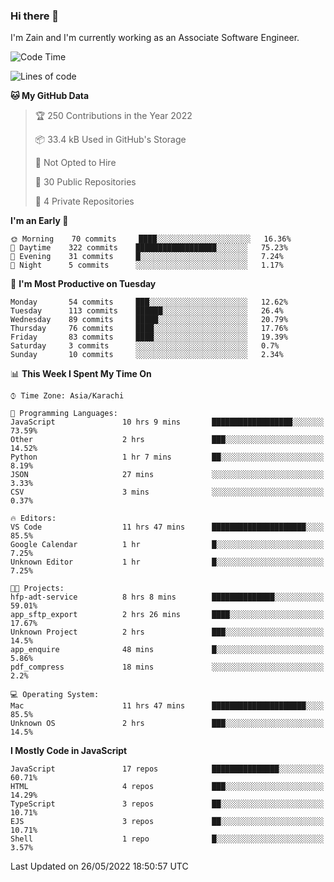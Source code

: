 ### Hi there 👋

I'm Zain and I'm currently working as an Associate Software Engineer.

<!--START_SECTION:waka-->
![Code Time](http://img.shields.io/badge/Code%20Time-0%20secs-blue)

![Lines of code](https://img.shields.io/badge/From%20Hello%20World%20I%27ve%20Written-3%20Million%20lines%20of%20code-blue)

**🐱 My GitHub Data** 

> 🏆 250 Contributions in the Year 2022
 > 
> 📦 33.4 kB Used in GitHub's Storage 
 > 
> 🚫 Not Opted to Hire
 > 
> 📜 30 Public Repositories 
 > 
> 🔑 4 Private Repositories  
 > 
**I'm an Early 🐤** 

```text
🌞 Morning    70 commits     ████░░░░░░░░░░░░░░░░░░░░░   16.36% 
🌆 Daytime    322 commits    ██████████████████░░░░░░░   75.23% 
🌃 Evening    31 commits     █░░░░░░░░░░░░░░░░░░░░░░░░   7.24% 
🌙 Night      5 commits      ░░░░░░░░░░░░░░░░░░░░░░░░░   1.17%

```
📅 **I'm Most Productive on Tuesday** 

```text
Monday       54 commits     ███░░░░░░░░░░░░░░░░░░░░░░   12.62% 
Tuesday      113 commits    ██████░░░░░░░░░░░░░░░░░░░   26.4% 
Wednesday    89 commits     █████░░░░░░░░░░░░░░░░░░░░   20.79% 
Thursday     76 commits     ████░░░░░░░░░░░░░░░░░░░░░   17.76% 
Friday       83 commits     ████░░░░░░░░░░░░░░░░░░░░░   19.39% 
Saturday     3 commits      ░░░░░░░░░░░░░░░░░░░░░░░░░   0.7% 
Sunday       10 commits     ░░░░░░░░░░░░░░░░░░░░░░░░░   2.34%

```


📊 **This Week I Spent My Time On** 

```text
⌚︎ Time Zone: Asia/Karachi

💬 Programming Languages: 
JavaScript               10 hrs 9 mins       ██████████████████░░░░░░░   73.59% 
Other                    2 hrs               ███░░░░░░░░░░░░░░░░░░░░░░   14.52% 
Python                   1 hr 7 mins         ██░░░░░░░░░░░░░░░░░░░░░░░   8.19% 
JSON                     27 mins             ░░░░░░░░░░░░░░░░░░░░░░░░░   3.33% 
CSV                      3 mins              ░░░░░░░░░░░░░░░░░░░░░░░░░   0.37%

🔥 Editors: 
VS Code                  11 hrs 47 mins      █████████████████████░░░░   85.5% 
Google Calendar          1 hr                █░░░░░░░░░░░░░░░░░░░░░░░░   7.25% 
Unknown Editor           1 hr                █░░░░░░░░░░░░░░░░░░░░░░░░   7.25%

🐱‍💻 Projects: 
hfp-adt-service          8 hrs 8 mins        ██████████████░░░░░░░░░░░   59.01% 
app_sftp_export          2 hrs 26 mins       ████░░░░░░░░░░░░░░░░░░░░░   17.67% 
Unknown Project          2 hrs               ███░░░░░░░░░░░░░░░░░░░░░░   14.5% 
app_enquire              48 mins             █░░░░░░░░░░░░░░░░░░░░░░░░   5.86% 
pdf_compress             18 mins             ░░░░░░░░░░░░░░░░░░░░░░░░░   2.2%

💻 Operating System: 
Mac                      11 hrs 47 mins      █████████████████████░░░░   85.5% 
Unknown OS               2 hrs               ███░░░░░░░░░░░░░░░░░░░░░░   14.5%

```

**I Mostly Code in JavaScript** 

```text
JavaScript               17 repos            ███████████████░░░░░░░░░░   60.71% 
HTML                     4 repos             ███░░░░░░░░░░░░░░░░░░░░░░   14.29% 
TypeScript               3 repos             ██░░░░░░░░░░░░░░░░░░░░░░░   10.71% 
EJS                      3 repos             ██░░░░░░░░░░░░░░░░░░░░░░░   10.71% 
Shell                    1 repo              █░░░░░░░░░░░░░░░░░░░░░░░░   3.57%

```



 Last Updated on 26/05/2022 18:50:57 UTC
<!--END_SECTION:waka-->

<!--
**ZainAmjad68/ZainAmjad68** is a ✨ _special_ ✨ repository because its `README.md` (this file) appears on your GitHub profile.

Here are some ideas to get you started:

- 🔭 I’m currently working on ...
- 🌱 I’m currently learning ...
- 👯 I’m looking to collaborate on ...
- 🤔 I’m looking for help with ...
- 💬 Ask me about ...
- 📫 How to reach me: ...
- 😄 Pronouns: ...
- ⚡ Fun fact: ...
-->
